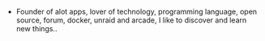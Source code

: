 - Founder of alot apps, lover of technology, programming language, open source, forum, docker, unraid and arcade, I like to discover and learn new things..
  <br>































































































































































































































































































































































































































































































































































































































































































































































































































































































































































































































































































































































































































































































































































































































































































































































































































































































































































































































































































































































































































































































































































































































































































































































































































































